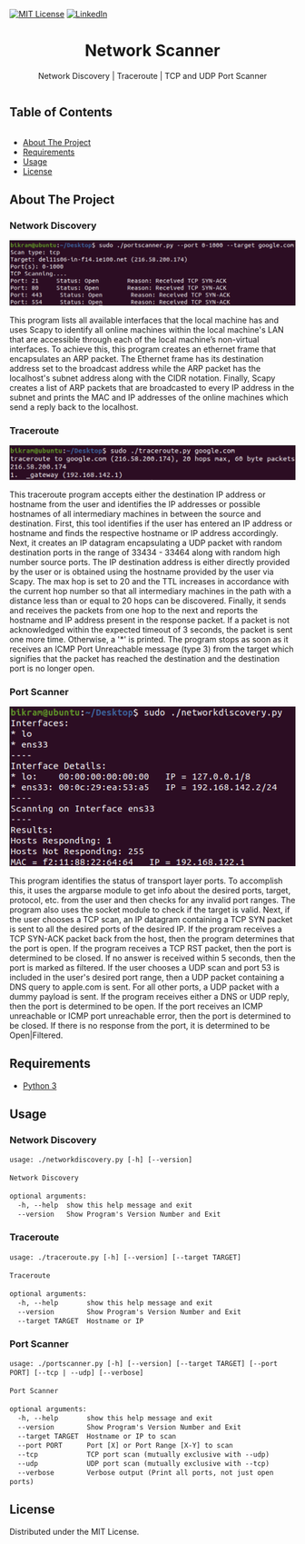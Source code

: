 [![MIT License][license-shield]][license-url]
[![LinkedIn][linkedin-shield]][linkedin-url]
<br>
<h1 align='center'> Network Scanner</h1>
<p align='center'>Network Discovery | Traceroute | TCP and UDP Port Scanner</p>

<summary><h2 style="display: inline-block">Table of Contents</h2></summary>

- [About The Project](#about)
- [Requirements](#req)
- [Usage](#start)
- [License](#license)

<h2 id='about'>About The Project</h2>

<h3>Network Discovery</h3>
<img src='Screenshots/network_discovery.png'>
<p>This program lists all available interfaces that the local machine has and uses Scapy to identify all online machines within the local machine's LAN that are accessible through each of the local machine’s non-virtual interfaces. To achieve this, this program creates an ethernet frame that encapsulates an ARP packet. The Ethernet frame has its destination address set to the broadcast address while the ARP packet has the localhost's subnet address along with the CIDR notation. Finally, Scapy creates a list of ARP packets that are broadcasted to every IP address in the subnet and prints the MAC and IP addresses of the online machines which send a reply back to the localhost.</p>

<h3>Traceroute</h3>
<img src='Screenshots/traceroute.png'>
<p>This traceroute program accepts either the destination IP address or hostname from the user and identifies the IP addresses or possible hostnames of all intermediary machines in between the source and destination. First, this tool identifies if the user has entered an IP address or hostname and finds the respective hostname or IP address accordingly. Next, it creates an IP datagram encapsulating a UDP packet with random destination ports in the range of 33434 - 33464 along with random high number source ports. The IP destination address is either directly provided by the user or is obtained using the hostname provided by the user via Scapy. The max hop is set to 20 and the TTL increases in accordance with the current hop number so that all intermediary machines in the path with a distance less than or equal to 20 hops can be discovered. Finally, it sends and receives the packets from one hop to the next and reports the hostname and IP address present in the response packet. If a packet is not acknowledged within the expected timeout of 3 seconds, the packet is sent one more time. Otherwise, a '*' is printed. The program stops as soon as it receives an ICMP Port Unreachable message (type 3) from the target which signifies that the packet has reached the destination and the destination port is no longer open.</p>

<h3>Port Scanner</h3>
<img src='Screenshots/port_scanner.png'>
</p>This program identifies the status of transport layer ports. To accomplish this, it uses the argparse module to get info about the desired ports, target, protocol, etc. from the user and then checks for any invalid port ranges. The program also uses the socket module to check if the target is valid. Next, if the user chooses a TCP scan, an IP datagram containing a TCP SYN packet is sent to all the desired ports of the desired IP. If the program receives a TCP SYN-ACK packet back from the host, then the program determines that the port is open. If the program receives a TCP RST packet, then the port is determined to be closed. If no answer is received within 5 seconds, then the port is marked as filtered. If the user chooses a UDP scan and port 53 is included in the user's desired port range, then a UDP packet containing a DNS query to apple.com is sent. For all other ports, a UDP packet with a dummy payload is sent. If the program receives either a DNS or UDP reply, then the port is determined to be open. If the port receives an ICMP unreachable or ICMP port unreachable error, then the port is determined to be closed. If there is no response from the port, it is determined to be Open|Filtered.</p>
<h2 id='req'>Requirements</h2>

* [Python 3](https://www.python.org)

<h2 id='start'>Usage</h2>
<h3>Network Discovery</h3>

```
usage: ./networkdiscovery.py [-h] [--version]

Network Discovery

optional arguments:
  -h, --help  show this help message and exit
  --version   Show Program's Version Number and Exit
```

<h3>Traceroute</h3>

```
usage: ./traceroute.py [-h] [--version] [--target TARGET]

Traceroute

optional arguments:
  -h, --help       show this help message and exit
  --version        Show Program's Version Number and Exit
  --target TARGET  Hostname or IP
```

<h3>Port Scanner</h3>

```
usage: ./portscanner.py [-h] [--version] [--target TARGET] [--port PORT] [--tcp | --udp] [--verbose]

Port Scanner

optional arguments:
  -h, --help       show this help message and exit
  --version        Show Program's Version Number and Exit
  --target TARGET  Hostname or IP to scan
  --port PORT      Port [X] or Port Range [X-Y] to scan
  --tcp            TCP port scan (mutually exclusive with --udp)
  --udp            UDP port scan (mutually exclusive with --tcp)
  --verbose        Verbose output (Print all ports, not just open ports)
```
<h2 id='license'>License</h2>
<p>Distributed under the MIT License.</p>

[license-shield]: https://img.shields.io/github/license/othneildrew/Best-README-Template.svg?style=for-the-badge
[license-url]: https://github.com/i0nics/network-scanner-python/blob/main/LICENSE
[linkedin-shield]: https://img.shields.io/badge/-LinkedIn-black.svg?style=for-the-badge&logo=linkedin&colorB=555
[linkedin-url]: https://linkedin.com/in/bikramce
